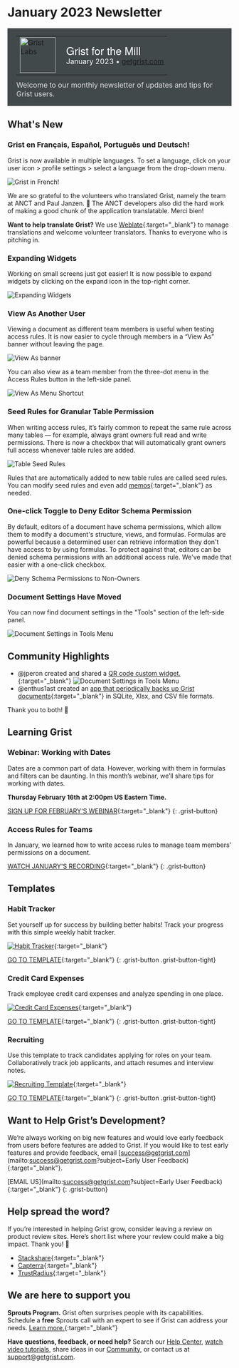 # January 2023 Newsletter

<style>
  /* restore some poorly overridden defaults */
  .newsletter-header .table {
    background-color: initial;
    border: initial;
  }
  .newsletter-header .table > tbody > tr > td {
    padding: initial;
    border: initial;
    vertical-align: initial;
  }
  .newsletter-header img.header-img {
    padding: initial;
    max-width: initial;
    display: initial;
    padding: initial;
    line-height: initial;
    background-color: initial;
    border: initial;
    border-radius: initial;
    margin: initial;
  }

  /* copy newsletter styles, with a prefix for sufficient specificity */
  .newsletter-header .header {
    border: none;
    padding: 0;
    margin: 0;
  }
  .newsletter-header table > tbody > tr > td.header-image {
    width: 80px;
    padding-right: 16px;
  }
  .newsletter-header table > tbody > tr > td.header-text {
    background-color: #42494B;
    padding: 16px 20px;
  }
  .newsletter-header table.header-top {
    border: none;
    padding: 0;
    margin: 0;
    width: 100%;
  }
  .header-title {
    font-family: Helvetica Neue, Helvetica, Arial, sans-serif;
    font-size: 24px;
    line-height: 28px;
    color: #FFFFFF;
  }
  .header-month {
    color: #FFFFFF;
  }
  .header-welcome {
    margin-top: 12px;
    color: #FFFFFF;
  }
  .newsletter-summary {
    background-color: #e3fff5;
    margin: 0;
    padding: 10px;
  }
  .newsletter-summary-header {
    text-align: center;
    padding-bottom: 10px;
    border-bottom: 1px solid lightgrey;
  }
  .newsletter-summary ul {
    padding-left: 20px;
  }
  .newsletter-summary li {
    margin-bottom: 10px;
  }
  .newsletter-summary li p {
    margin: 0px
  }
</style>
<div class="newsletter-header">
<table class="header" cellpadding="0" cellspacing="0" border="0"><tr>
  <td class="header-text">
    <table class="header-top"><tr>
      <td class="header-image">
        <a href="https://www.getgrist.com">
          <img class="header-img" src="/images/newsletters/grist-labs.png" width="80" height="80" alt="Grist Labs" border="0">
        </a>
      </td>
      <td class="header-top-text">
        <div class="header-title">Grist for the Mill</div>
        <div class="header-month">January 2023
          &#8226; <a href="https://www.getgrist.com/">getgrist.com</a></div>
      </td>
    </tr></table>
    <div class="header-welcome" style="color: #e0e0e0;">
      Welcome to our monthly newsletter of updates and tips for Grist users.
    </div>
  </td>
</tr></table>
</div>

## What's New

### Grist en Français, Español, Português und Deutsch! 

Grist is now available in multiple languages. To set a language, click on your user icon > profile settings > select a language from the drop-down menu.

![Grist in French!](../images/newsletters/2023-01/french-grist.png)

We are so grateful to the volunteers who translated Grist, namely the team at ANCT and Paul Janzen. 🙏 The ANCT developers also did the hard work of making a good chunk of the application translatable. Merci bien!

**Want to help translate Grist?**
We use [Weblate](https://hosted.weblate.org/engage/grist/){:target="\_blank"} to manage translations and welcome volunteer translators. Thanks to everyone who is pitching in. 


### Expanding Widgets

Working on small screens just got easier! It is now possible to expand widgets by clicking on the expand icon in the top-right corner. 

![Expanding Widgets](../images/newsletters/2023-01/expand-widget.gif)

### View As Another User

Viewing a document as different team members is useful when testing access rules. It is now easier to cycle through members in a “View As” banner without leaving the page. 

![View As banner](../images/newsletters/2023-01/view-as-banner.png)

You can also view as a team member from the three-dot menu in the Access Rules button in the left-side panel.

![View As Menu Shortcut](../images/newsletters/2023-01/view-as-menu.png)

### Seed Rules for Granular Table Permission

When writing access rules, it’s fairly common to repeat the same rule across many tables — for example, always grant owners full read and write permissions. There is now a checkbox that will automatically grant owners full access whenever table rules are added.

![Table Seed Rules](../images/newsletters/2023-01/boss-mode.png)

Rules that are automatically added to new table rules are called seed rules. You can modify seed rules and even add [memos](../access-rules.md#access-rule-memos){:target="\_blank"} as needed.

### One-click Toggle to Deny Editor Schema Permission

By default, editors of a document have schema permissions, which allow them to modify a document's structure, views, and formulas. Formulas are powerful because a determined user can retrieve information they don't have access to by using formulas. To protect against that, editors can be denied schema permissions with an additional access rule. We've made that easier with a one-click checkbox.

![Deny Schema Permissions to Non-Owners](../images/newsletters/2023-01/deny-schema.png)

### Document Settings Have Moved

You can now find document settings in the "Tools" section of the left-side panel. 

![Document Settings in Tools Menu](../images/newsletters/2023-01/document-settings.png)

## Community Highlights

* @jperon created and shared a [QR code custom widget.](https://community.getgrist.com/t/qr-code-custom-widget/1965){:target="\_blank"} 
![Document Settings in Tools Menu](../images/newsletters/2023-01/QR-code.png)
* @enthus1ast created an [app that periodically backs up Grist documents](https://community.getgrist.com/t/small-stand-alone-application-for-periodially-grist-backups-sqlite-xlsx-csv/1970){:target="\_blank"} in SQLite, Xlsx, and CSV file formats. 

Thank you to both! 🙏

## Learning Grist

### Webinar: Working with Dates

Dates are a common part of data. However, working with them in formulas and filters can be daunting. In this month’s webinar, we’ll share tips for working with dates.

**Thursday February 16th at 2:00pm US Eastern Time.**

[SIGN UP FOR FEBRUARY'S WEBINAR](https://www.getgrist.com/learn-grist-webinar/){:target="\_blank"}
{: .grist-button}

### Access Rules for Teams

In January, we learned how to write access rules to manage team members’ permissions on a document.

[WATCH JANUARY'S RECORDING](https://www.youtube.com/watch?v=7T9XCpZyk9c){:target="\_blank"}
{: .grist-button}

## Templates

### Habit Tracker

Set yourself up for success by building better habits! Track your progress with this simple weekly habit tracker.

[![Habit Tracker](../images/newsletters/2021-12/habit-tracker.png)](https://templates.getgrist.com/1BR9vm6GPTGX/Habit-Tracker){:target="\_blank"}

[GO TO TEMPLATE](https://templates.getgrist.com/1BR9vm6GPTGX/Habit-Tracker){:target="\_blank"}
{: .grist-button .grist-button-tight}

### Credit Card Expenses

Track employee credit card expenses and analyze spending in one place.

[![Credit Card Expenses](../images/newsletters/2023-01/credit-card.png)](https://templates.getgrist.com/2i9WoHs2oRzK/Credit-Card-Activity-Template-AmEx){:target="\_blank"}

[GO TO TEMPLATE](https://templates.getgrist.com/2i9WoHs2oRzK/Credit-Card-Activity-Template-AmEx){:target="\_blank"}
{: .grist-button .grist-button-tight}

### Recruiting

Use this template to track candidates applying for roles on your team. Collaboratively track job applicants, and attach resumes and interview notes.

[![Recruiting Template](../images/newsletters/2021-11/recruiting.png)](https://templates.getgrist.com/d7NBjwRKqrzp/Recruiting){:target="\_blank"}

[GO TO TEMPLATE](https://templates.getgrist.com/d7NBjwRKqrzp/Recruiting){:target="\_blank"}
{: .grist-button .grist-button-tight}
## Want to Help Grist’s Development?

We’re always working on big new features and would love early feedback from users before features are added to Grist. If you would like to test early features and provide feedback, email [success@getgrist.com](mailto:success@getgrist.com?subject=Early User Feedback){:target="\_blank"}. 

[EMAIL US](mailto:success@getgrist.com?subject=Early User Feedback){:target="\_blank"}
{: .grist-button}

## Help spread the word?
If you’re interested in helping Grist grow, consider leaving a review on product review sites. Here’s  short list where your review could make a big impact. Thank you! 🙏


* [Stackshare](https://stackshare.io/getgrist){:target="\_blank"}
* [Capterra](https://www.capterra.com/p/232821/Grist/){:target="\_blank"}
* [TrustRadius](https://www.trustradius.com/products/grist/){:target="\_blank"}

## We are here to support you

**Sprouts Program.** Grist often surprises people with its capabilities. Schedule a **free** Sprouts call with an expert to see if Grist can address your needs. [Learn more.](https://www.getgrist.com/sprouts-program/){:target="\_blank"}

**Have questions, feedback, or need help?** Search our [Help Center](../index.md), [watch video
tutorials](https://www.youtube.com/channel/UCx0ioQrrC-bIrkmZ7ZULr0g/playlists), share ideas in our
[Community](https://community.getgrist.com), or contact us at <support@getgrist.com>.
